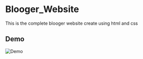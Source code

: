 # Blooger_Website
This is the complete blooger website create using html and css

## Demo
![Demo](https://github.com/hoanghuytoi/Blooger_Website/blob/main/demo/Video_2025-05-30_131855.gif)